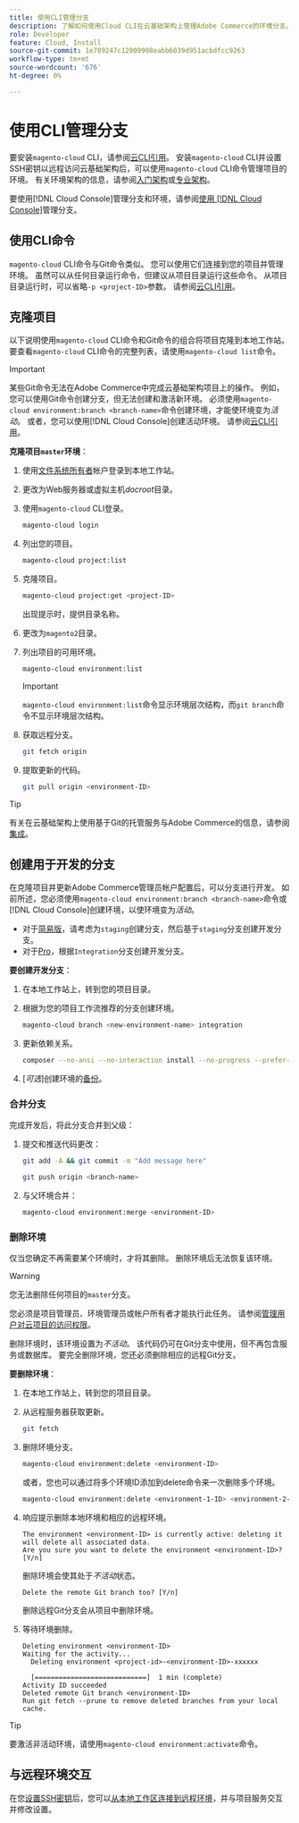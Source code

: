 ```yaml
---
title: 使用CLI管理分支
description: 了解如何使用Cloud CLI在云基础架构上管理Adobe Commerce的环境分支。
role: Developer
feature: Cloud, Install
source-git-commit: 1e789247c12009908eabb6039d951acbdfcc9263
workflow-type: tm+mt
source-wordcount: '676'
ht-degree: 0%

---
```


# 使用CLI管理分支

要安装`magento-cloud` CLI，请参阅[云CLI引用](../dev-tools/cloud-cli-overview.md)。 安装`magento-cloud` CLI并设置SSH密钥以远程访问云基础架构后，可以使用`magento-cloud` CLI命令管理项目的环境。 有关环境架构的信息，请参阅[入门架构](../architecture/starter-architecture.md)或[专业架构](../architecture/pro-architecture.md)。

要使用[!DNL Cloud Console]管理分支和环境，请参阅[使用 [!DNL Cloud Console]](../project/console-branches.md)管理分支。

## 使用CLI命令

`magento-cloud` CLI命令与Git命令类似。 您可以使用它们连接到您的项目并管理环境。 虽然可以从任何目录运行命令，但建议从项目目录运行这些命令。 从项目目录运行时，可以省略`-p <project-ID>`参数。 请参阅[云CLI引用](../dev-tools/cloud-cli-overview.md)。

## 克隆项目

以下说明使用`magento-cloud` CLI命令和Git命令的组合将项目克隆到本地工作站。 要查看`magento-cloud` CLI命令的完整列表，请使用`magento-cloud list`命令。

>[!IMPORTANT]
>
>某些Git命令无法在Adobe Commerce中完成云基础架构项目上的操作。 例如，您可以使用Git命令创建分支，但无法创建和激活新环境。 必须使用`magento-cloud environment:branch <branch-name>`命令创建环境，才能使环境变为&#x200B;_活动_。 或者，您可以使用[!DNL Cloud Console]创建活动环境。 请参阅[云CLI引用](../dev-tools/cloud-cli-overview.md#git-commands)。

**克隆项目`master`环境**：

1. 使用[文件系统所有者](https://experienceleague.adobe.com/docs/commerce-operations/installation-guide/prerequisites/file-system/configure-permissions.html?lang=zh-Hans)帐户登录到本地工作站。

1. 更改为Web服务器或虚拟主机&#x200B;_docroot_&#x200B;目录。

1. 使用`magento-cloud` CLI登录。

   ```bash
   magento-cloud login
   ```

1. 列出您的项目。

   ```bash
   magento-cloud project:list
   ```

1. 克隆项目。

   ```bash
   magento-cloud project:get <project-ID>
   ```

   出现提示时，提供目录名称。

1. 更改为`magento2`目录。

1. 列出项目的可用环境。

   ```bash
   magento-cloud environment:list
   ```

   >[!IMPORTANT]
   >
   >`magento-cloud environment:list`命令显示环境层次结构，而`git branch`命令不显示环境层次结构。

1. 获取远程分支。

   ```bash
   git fetch origin
   ```

1. 提取更新的代码。

   ```bash
   git pull origin <environment-ID>
   ```

>[!TIP]
>
>有关在云基础架构上使用基于Git的托管服务与Adobe Commerce的信息，请参阅[集成](../integrations/overview.md)。

## 创建用于开发的分支

在克隆项目并更新Adobe Commerce管理员帐户配置后，可以分支进行开发。 如前所述，您必须使用`magento-cloud environment:branch <branch-name>`命令或[!DNL Cloud Console]创建环境，以使环境变为&#x200B;_活动_。

- 对于[简易版](../architecture/starter-develop-deploy-workflow.md#clone-and-branch)，请考虑为`staging`创建分支，然后基于`staging`分支创建开发分支。
- 对于[Pro](../architecture/pro-develop-deploy-workflow.md#development-workflow)，根据`Integration`分支创建开发分支。

**要创建开发分支**：

1. 在本地工作站上，转到您的项目目录。

1. 根据为您的项目工作流推荐的分支创建环境。

   ```bash
   magento-cloud branch <new-environment-name> integration
   ```

1. 更新依赖关系。

   ```bash
   composer --no-ansi --no-interaction install --no-progress --prefer-dist --optimize-autoloader
   ```

1. [_可选_]&#x200B;创建环境的[备份](../storage/snapshots.md)。

### 合并分支

完成开发后，将此分支合并到父级：

1. 提交和推送代码更改：

   ```bash
   git add -A && git commit -m "Add message here"
   ```

   ```bash
   git push origin <branch-name>
   ```

1. 与父环境合并：

   ```bash
   magento-cloud environment:merge <environment-ID>
   ```

### 删除环境

仅当您确定不再需要某个环境时，才将其删除。 删除环境后无法恢复该环境。

>[!WARNING]
>
>您无法删除任何项目的`master`分支。

您必须是项目管理员、环境管理员或帐户所有者才能执行此任务。 请参阅[管理用户对云项目的访问权限](../project/user-access.md)。

删除环境时，该环境设置为&#x200B;_不活动_。 该代码仍可在Git分支中使用，但不再包含服务或数据库。 要完全删除环境，您还必须删除相应的远程Git分支。

**要删除环境**：

1. 在本地工作站上，转到您的项目目录。

1. 从远程服务器获取更新。

   ```bash
   git fetch
   ```

1. 删除环境分支。

   ```bash
   magento-cloud environment:delete <environment-ID>
   ```

   或者，您也可以通过将多个环境ID添加到delete命令来一次删除多个环境。

   ```bash
   magento-cloud environment:delete <environment-1-ID> <environment-2-ID>
   ```

1. 响应提示删除本地环境和相应的远程环境。

   ```
   The environment <environment-ID> is currently active: deleting it will delete all associated data.
   Are you sure you want to delete the environment <environment-ID>? [Y/n]
   ```

   删除环境会使其处于&#x200B;_不活动_&#x200B;状态。

   ```
   Delete the remote Git branch too? [Y/n]
   ```

   删除远程Git分支会从项目中删除环境。

1. 等待环境删除。

   ```
   Deleting environment <environment-ID>
   Waiting for the activity...
     Deleting environment <project-id>-<environment-ID>-xxxxxx
   
     [============================]  1 min (complete)
   Activity ID succeeded
   Deleted remote Git branch <environment-ID>
   Run git fetch --prune to remove deleted branches from your local cache.
   ```

>[!TIP]
>
>要激活非活动环境，请使用`magento-cloud environment:activate`命令。

## 与远程环境交互

在您[设置SSH密钥](../development/secure-connections.md)后，您可以[从本地工作区连接到远程环境](../development/secure-connections.md#connect-to-a-remote-environment)，并与项目服务交互并修改设置。
